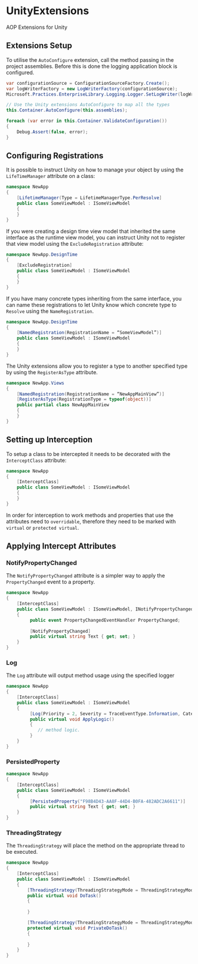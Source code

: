 UnityExtensions
===============

AOP Extensions for Unity

## Extensions Setup

To utilise the `AutoConfigure` extension, call the method passing in the project assemblies. Before this is done the logging application block is configured.

```csharp
var configurationSource = ConfigurationSourceFactory.Create();
var logWriterFactory = new LogWriterFactory(configurationSource);
Microsoft.Practices.EnterpriseLibrary.Logging.Logger.SetLogWriter(logWriterFactory.Create());

// Use the Unity extensions AutoConfigure to map all the types
this.Container.AutoConfigure(this.assemblies);

foreach (var error in this.Container.ValidateConfiguration())
{
    Debug.Assert(false, error);
}
```

## Configuring Registrations

It is possible to instruct Unity on how to manage your object by using the `LifeTimeManager` attribute on a class:
```csharp
namespace NewApp
{
    [LifetimeManager(Type = LifetimeManagerType.PerResolve]
    public class SomeViewModel : ISomeViewModel
    {
    }
}
```
If you were creating a design time view model that inherited the same interface as the runtime view model, you can instruct Unity not to register that view model using the `ExcludeRegistration` attribute:
```csharp
namespace NewApp.DesignTime
{
    [ExcludeRegistration]
    public class SomeViewModel : ISomeViewModel
    {
    }
}
```
If you have many concrete types inheriting from the same interface, you can name these registrations to let Unity know which concrete type to `Resolve` using the `NameRegistration`.
```csharp
namespace NewApp.DesignTime
{
    [NamedRegistration(RegistrationName = “SomeViewModel”)]
    public class SomeViewModel : ISomeViewModel
    {
    }
}
```
The Unity extensions allow you to register a type to another specified type by using the `RegisterAsType` attribute.
```csharp
namespace NewApp.Views
{
    [NamedRegistration(RegistrationName = “NewAppMainView”)]
    [RegisterAsType(RegistrationType = typeof(object))]
    public partial class NewAppMainView
    {
    }
}
```
## Setting up Interception
To setup a class to be intercepted it needs to be decorated with the `InterceptClass` attribute:
```csharp
namespace NewApp
{
    [InterceptClass]
    public class SomeViewModel : ISomeViewModel
    {
    }
}
```
In order for interception to work methods and properties that use the attributes need to `overridable`, therefore they need to be marked with `virtual` or `protected virtual`.
## Applying Intercept Attributes
### NotifyPropertyChanged
The `NotifyPropertyChanged` attribute is a simpler way to apply the `PropertyChanged` event to a property.

```csharp
namespace NewApp
{
    [InterceptClass]
    public class SomeViewModel : ISomeViewModel, INotifyPropertyChanged
    {
         public event PropertyChangedEventHandler PropertyChanged;
 
         [NotifyPropertyChanged]
         public virtual string Text { get; set; }
    }
}
```
### Log
The `Log` attribute will output method usage using the specified logger
```csharp
namespace NewApp
{
    [InterceptClass]
    public class SomeViewModel : ISomeViewModel
    {
         [Log(Priority = 2, Severity = TraceEventType.Information, Category = "ViewModels")]
         public virtual void ApplyLogic()
         {
            // method logic.
         }
    }
}
```
### PersistedProperty
```csharp
namespace NewApp
{
    [InterceptClass]
    public class SomeViewModel : ISomeViewModel
    {
         [PersistedProperty("F98B4D43-AA8F-44D4-B0FA-482ADC2A6611")]
         public virtual string Text { get; set; }
    }
}
```
### ThreadingStrategy
The `ThreadingStrategy` will place the method on the appropriate thread to be executed.
```csharp
namespace NewApp
{
    [InterceptClass]
    public class SomeViewModel : ISomeViewModel
    {
        [ThreadingStrategy(ThreadingStrategyMode = ThreadingStrategyMode.Background)]
        public virtual void DoTask()
        {
            
        }

        [ThreadingStrategy(ThreadingStrategyMode = ThreadingStrategyMode.NewBackground)]
        protected virtual void PrivateDoTask()
        {
            
        }
    }
}
```
